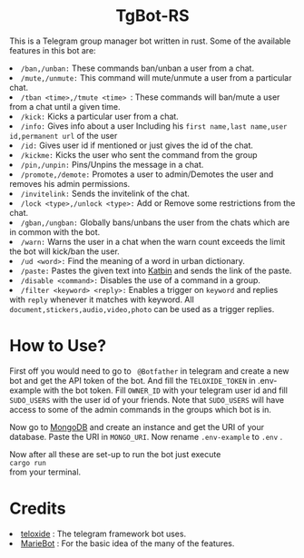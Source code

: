 <h1 align="center">TgBot-RS</h1>
<p>This is a Telegram group manager bot written in rust. Some of the available features in this bot are:</p>
<p>
<li>
<code>/ban,/unban:</code> These commands ban/unban a user from a chat.
</li>
<li>
<code>/mute,/unmute:</code> This command will mute/unmute a user from a particular chat. 
</li>
<li>
<code>/tban &lt;time&gt;,/tmute &lt;time&gt; </code>: These commands will ban/mute a user from a chat until a given time.
</li>
<li>
<code>/kick:</code> Kicks a particular user from a chat.
</li>
<li>
<code>/info:</code> Gives info about a user Including his <code>first name,last name,user id,permanent url</code> of the user
</li>
<li>
<code>/id:</code> Gives user id if mentioned or just gives the id of the chat.
</li>
<li>
<code>/kickme:</code> Kicks the user who sent the command from the group
</li>
<li>
<code>/pin,/unpin:</code> Pins/Unpins the message in a chat.
</li>
<li>
<code>/promote,/demote:</code> Promotes a user to admin/Demotes the user and removes his admin permissions.
</li>
<li>
<code>/invitelink:</code> Sends the invitelink of the chat.
</li>
<li>
<code>/lock &lt;type&gt;,/unlock &lt;type&gt;:</code> Add or Remove some restrictions from the chat.
</li>
<li>
<code>/gban,/ungban:</code> Globally bans/unbans the user from the chats which are in common with the bot.
</li>
<li>
<code>/warn:</code> Warns the user in a chat when the warn count exceeds the limit the bot will kick/ban the user. 
</li>
<li>
<code>/ud &lt;word&gt;:</code> Find the meaning of a word in urban dictionary.
</li>
<li>
<code>/paste:</code> Pastes the given text into <a href='https://katb.in/'>Katbin</a> and sends the link of the paste.
</li>
<li>
<code>/disable &lt;command&gt;:</code> Disables the use of a command in a group.
</li>
<li>
<code>/filter &lt;keyword&gt; &lt;reply&gt;:</code> Enables a trigger on <code>keyword</code> and replies with <code>reply</code> whenever it matches with keyword. All <code>document,stickers,audio,video,photo</code> can be used as a trigger replies.
</li>
</p>

<h1>How to Use?</h1>
<p>First off you would need to go to <code> @Botfather</code> in telegram and create a new bot and get the API token of the bot. And fill the  <code>TELOXIDE_TOKEN</code> in .env-example with the bot token. Fill <code>OWNER_ID</code> with your telegram user id and fill <code>SUDO_USERS</code> with the user id of your friends. Note that <code>SUDO_USERS</code> will have access to some of the admin commands in the groups which bot is in.</p>
<p>
Now go to <a href='https://www.mongodb.com/'>MongoDB</a> and create an instance and get the URI of your database. Paste the URI in <code>MONGO_URI</code>. Now rename <code>.env-example</code> to <code>.env</code> .
</p>
<p>
Now after all these are set-up to run the bot just execute
<code>
cargo run
</code>
from your terminal.
</p>
<h1>Credits</h1>
<li>
<a href='https://github.com/teloxide/teloxide'>teloxide</a> : The telegram framework bot uses.
</li>
<li>
<a href='https://github.com/PaulSonOfLars/tgbot'>MarieBot</a> : For the basic idea of the many of the features.
</li>